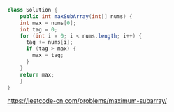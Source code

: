 ```java
class Solution {
    public int maxSubArray(int[] nums) {
    int max = nums[0];
    int tag = 0;
    for (int i = 0; i < nums.length; i++) {
      tag += nums[i];
      if (tag > max) {
        max = tag;
      }
    }
    return max;
    }
}
```
https://leetcode-cn.com/problems/maximum-subarray/